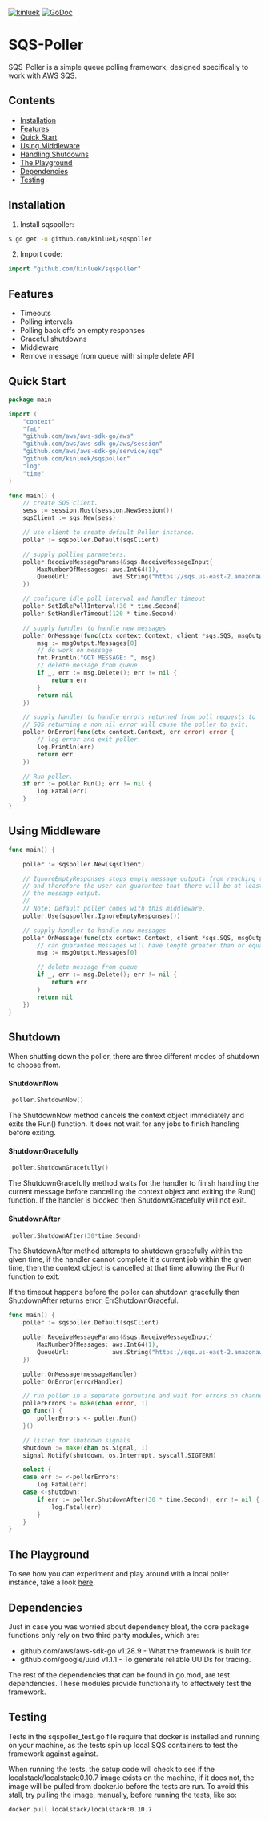 [![kinluek](https://circleci.com/gh/kinluek/sqspoller.svg?style=shield)](https://circleci.com/gh/kinluek/sqspoller)
[![GoDoc](https://godoc.org/github.com/kinluek/sqspoller?status.svg)](https://godoc.org/github.com/kinluek/sqspoller)

# SQS-Poller
SQS-Poller is a simple queue polling framework, designed specifically to work with AWS SQS.

## Contents

- [Installation](#installation)
- [Features](#features)
- [Quick Start](#quick-start)
- [Using Middleware](#using-middleware)
- [Handling Shutdowns](#shutdown)
- [The Playground](#the-playground)
- [Dependencies](#dependencies)
- [Testing](#testing)

## Installation 

1. Install sqspoller:
```sh
$ go get -u github.com/kinluek/sqspoller
```

2. Import code:
```go
import "github.com/kinluek/sqspoller"
```

## Features

- Timeouts
- Polling intervals
- Polling back offs on empty responses
- Graceful shutdowns
- Middleware
- Remove message from queue with simple delete API


## Quick Start

```go
package main

import (
	"context"
	"fmt"
	"github.com/aws/aws-sdk-go/aws"
	"github.com/aws/aws-sdk-go/aws/session"
	"github.com/aws/aws-sdk-go/service/sqs"
	"github.com/kinluek/sqspoller"
	"log"
	"time"
)

func main() {
	// create SQS client.
	sess := session.Must(session.NewSession())
	sqsClient := sqs.New(sess)

	// use client to create default Poller instance.
	poller := sqspoller.Default(sqsClient)

	// supply polling parameters.
	poller.ReceiveMessageParams(&sqs.ReceiveMessageInput{
		MaxNumberOfMessages: aws.Int64(1),
		QueueUrl:            aws.String("https://sqs.us-east-2.amazonaws.com/123456789012/MyQueue"),
	})

	// configure idle poll interval and handler timeout
	poller.SetIdlePollInterval(30 * time.Second)
	poller.SetHandlerTimeout(120 * time.Second)

	// supply handler to handle new messages
	poller.OnMessage(func(ctx context.Context, client *sqs.SQS, msgOutput *sqspoller.MessageOutput) error {
		msg := msgOutput.Messages[0]
		// do work on message
		fmt.Println("GOT MESSAGE: ", msg)
		// delete message from queue
		if _, err := msg.Delete(); err != nil {
			return err
		}
		return nil
	})

	// supply handler to handle errors returned from poll requests to
	// SQS returning a non nil error will cause the poller to exit.
	poller.OnError(func(ctx context.Context, err error) error {
		// log error and exit poller.
		log.Println(err)
		return err
	})

	// Run poller.
	if err := poller.Run(); err != nil {
		log.Fatal(err)
	}
}
```

## Using Middleware

```go
func main() {

	poller := sqspoller.New(sqsClient)

	// IgnoreEmptyResponses stops empty message outputs from reaching the core handler
	// and therefore the user can guarantee that there will be at least one message in
	// the message output.
	//
	// Note: Default poller comes with this middleware.
	poller.Use(sqspoller.IgnoreEmptyResponses())

	// supply handler to handle new messages
	poller.OnMessage(func(ctx context.Context, client *sqs.SQS, msgOutput *sqspoller.MessageOutput) error {
		// can guarantee messages will have length greater than or equal to one.
		msg := msgOutput.Messages[0]

		// delete message from queue
		if _, err := msg.Delete(); err != nil {
			return err
		}
		return nil
	})
}
```

## Shutdown

When shutting down the poller, there are three different modes of shutdown to choose from.

#### ShutdownNow

```go
 poller.ShutdownNow()
```
The ShutdownNow method cancels the context object immediately and exits the Run() function. It does not wait for any jobs to finish handling before exiting.

#### ShutdownGracefully

```go
 poller.ShutdownGracefully()
```
The ShutdownGracefully method waits for the handler to finish handling the current message before cancelling the context object and exiting the Run() function. If the handler is blocked then ShutdownGracefully will not exit.

#### ShutdownAfter

```go
 poller.ShutdownAfter(30*time.Second)
```
The ShutdownAfter method attempts to shutdown gracefully within the given time, if the handler cannot complete it's current job within the given time, then the context object is cancelled at that time allowing the Run() function to exit.

If the timeout happens before the poller can shutdown gracefully then ShutdownAfter returns error, ErrShutdownGraceful.

```go
func main() {
	poller := sqspoller.Default(sqsClient)

	poller.ReceiveMessageParams(&sqs.ReceiveMessageInput{
		MaxNumberOfMessages: aws.Int64(1),
		QueueUrl:            aws.String("https://sqs.us-east-2.amazonaws.com/123456789012/MyQueue"),
	})

	poller.OnMessage(messageHandler)
	poller.OnError(errorHandler)

	// run poller in a separate goroutine and wait for errors on channel
	pollerErrors := make(chan error, 1)
	go func() {
		pollerErrors <- poller.Run()
	}()

	// listen for shutdown signals
	shutdown := make(chan os.Signal, 1)
	signal.Notify(shutdown, os.Interrupt, syscall.SIGTERM)

	select {
	case err := <-pollerErrors:
		log.Fatal(err)
	case <-shutdown:
		if err := poller.ShutdownAfter(30 * time.Second); err != nil {
			log.Fatal(err)
		}
	}
}
```

## The Playground

To see how you can experiment and play around with a local poller instance, take a look [here](./cmd/playground).

## Dependencies

Just in case you was worried about dependency bloat, the core package functions only rely on two third party modules, which are:

 * github.com/aws/aws-sdk-go v1.28.9 - What the framework is built for.
 * github.com/google/uuid v1.1.1     - To generate reliable UUIDs for tracing.
 
The rest of the dependencies that can be found in go.mod, are test dependencies. These modules provide functionality to effectively test the framework.

## Testing 

Tests in the sqspoller_test.go file require that docker is installed and running on your machine, 
as the tests spin up local SQS containers to test the framework against against.

When running the tests, the setup code will check to see if the localstack/localstack:0.10.7 image
exists on the machine, if it does not, the image will be pulled from docker.io before the tests are run.
To avoid this stall, try pulling the image, manually, before running the tests, like so:

```shell script
docker pull localstack/localstack:0.10.7
```

